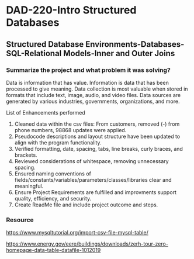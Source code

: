 # DAD-220-Intro Structured Databases
## Structured Database Environments-Databases-SQL-Relational Models-Inner and Outer Joins

### Summarize the project and what problem it was solving?

Data is information that has value. Information is data that has been processed to give meaning. Data collection is most valuable when stored in formats that include text, image, audio, and video files. Data sources are generated by various industries, governments, organizations, and more.

List of Enhancements performed
1. Cleaned data within the csv files: From customers, removed (-) from phone numbers, 98868 updates were applied.
2. Pseudocode descriptions and layout structure have been updated to align with the program functionality.
3. Verified formatting, date, spacing, tabs, line breaks, curly braces, and brackets.
4. Reviewed considerations of whitespace, removing unnecessary spacing.
5. Ensured naming conventions of fields/constants/variables/parameters/classes/libraries clear and meaningful.
6. Ensure Project Requirements are fulfilled and improvments support quality, efficiency, and security.
7. Create ReadMe file and include project outcome and steps.



### Resource
https://www.mysqltutorial.org/import-csv-file-mysql-table/

https://www.energy.gov/eere/buildings/downloads/zerh-tour-zero-homepage-data-table-datafile-1012019
